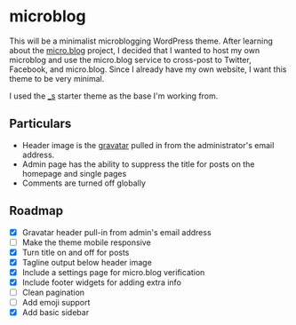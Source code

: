 # microblog

This will be a minimalist microblogging WordPress theme. After learning about the [micro.blog](http://micro.blog) project, I decided that I wanted to host my own microblog and use the micro.blog service to cross-post to Twitter, Facebook, and micro.blog. Since I already have my own website, I want this theme to be very minimal.

I used the [_s](https://github.com/Automattic/_s) starter theme as the base I'm working from. 

## Particulars

- Header image is the [gravatar](http://gravatar.com) pulled in from the administrator's email address. 
- Admin page has the ability to suppress the title for posts on the homepage and single pages
- Comments are turned off globally



## Roadmap

- [x] Gravatar header pull-in from admin's email address
- [ ] Make the theme mobile responsive
- [x] Turn title on and off for posts
- [x] Tagline output below header image
- [x] Include a settings page for micro.blog verification
- [x] Include footer widgets for adding extra info
- [ ] Clean pagination
- [ ] Add emoji support
- [x] Add basic sidebar
